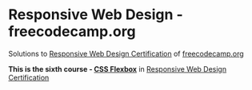 # Responsive Web Design - freecodecamp.org

Solutions to [Responsive Web Design Certification](https://www.freecodecamp.org/learn/responsive-web-design/ "Responsive Web Design Certification") of [freecodecamp.org](https://www.freecodecamp.org "Learn to code — for free.")

<strong>This is the sixth course - [CSS Flexbox](https://www.freecodecamp.org/learn/responsive-web-design/#css-flexbox "CSS Flexbox")</strong> in [Responsive Web Design Certification](https://www.freecodecamp.org/learn/responsive-web-design/ "Responsive Web Design Certification")
